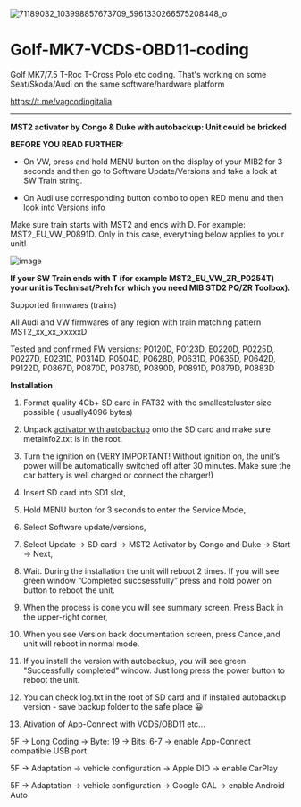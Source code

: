 ![71189032_103998857673709_5961330266575208448_o](https://github.com/Leproide/Golf-MK7-VCDS-OBD11-coding/assets/8448713/42210268-e0e6-432d-9be5-2d8d0011e9b6)

# Golf-MK7-VCDS-OBD11-coding
Golf MK7/7.5 T-Roc T-Cross Polo etc coding. That's working on some Seat/Skoda/Audi on the same software/hardware platform

https://t.me/vagcodingitalia

------------

**MST2 activator by Congo & Duke with autobackup: Unit could be bricked**

**BEFORE YOU READ FURTHER:**

- On VW, press and hold MENU button on the display of your MIB2 for 3 seconds and then go to Software Update/Versions and take a look at SW Train string.

- On Audi use corresponding button combo to open RED menu and then look into Versions info

Make sure train starts with MST2 and ends with D. For example: MST2_EU_VW_P0891D. Only in this case, everything below applies to your unit!

![image](https://github.com/Leproide/Golf-MK7-VCDS-OBD11-coding/assets/8448713/5d6fafc3-2f8e-4806-be29-49812f2f9f17)

**If your SW Train ends with T (for example MST2_EU_VW_ZR_P0254T) your unit is Technisat/Preh for which you need MIB STD2 PQ/ZR Toolbox).**

Supported firmwares (trains)

All Audi and VW firmwares of any region with train matching pattern MST2_xx_xx_xxxxxD

Tested and confirmed FW versions: P0120D, P0123D, E0220D, P0225D, P0227D, E0231D, P0314D, P0504D, P0628D, P0631D, P0635D, P0642D, P9122D, P0867D, P0870D, P0876D, P0890D, P0891D, P0879D, P0883D

**Installation**

1. Format quality 4Gb+ SD card in FAT32 with the smallestcluster size possible ( usually4096 bytes)
2. Unpack [activator with autobackup](https://github.com/Leproide/Golf-MK7-VCDS-OBD11-coding/raw/main/MST2_Activator_Made_By_Congo_and_Duke_v3.0_with_Autobackup_by_lprot.7z "activator with autobackup") onto the SD card and make sure metainfo2.txt is in the root.
3. Turn the ignition on (VERY IMPORTANT! Without ignition on, the unit’s power will be automatically switched off after 30 minutes. Make sure the car battery is well charged or connect the charger!)
4. Insert SD card into SD1 slot,
5. Hold MENU button for 3 seconds to enter the Service Mode,
6. Select Software update/versions,
7. Select Update → SD card → MST2 Activator by Congo and Duke → Start → Next,
8. Wait. During the installation the unit will reboot 2 times. If you will see green window “Completed succsessfully” press and hold power on button to reboot the unit.
9. When the process is done you will see summary screen. Press Back in the upper-right corner,
10. When you see Version back documentation screen, press Cancel,and unit will reboot in normal mode.
11. If you install the version with autobackup, you will see green "Successfully completed” window. Just long press the power button to reboot the unit.
12. You can check log.txt in the root of SD card and if installed autobackup version - save backup folder to the safe place 😀

13. Ativation of App-Connect with VCDS/OBD11 etc...

5F → Long Coding → Byte: 19 → Bits: 6-7 → enable App-Connect compatible USB port

5F → Adaptation  → vehicle configuration → Apple DIO → enable CarPlay

5F → Adaptation  → vehicle configuration → Google GAL → enable Android Auto 
